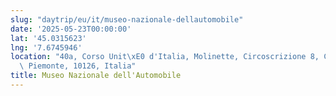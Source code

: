 ```yaml
---
slug: "daytrip/eu/it/museo-nazionale-dellautomobile"
date: '2025-05-23T00:00:00'
lat: '45.0315623'
lng: '7.6745946'
location: "40a, Corso Unit\xE0 d'Italia, Molinette, Circoscrizione 8, Cavoretto, Torino,\
  \ Piemonte, 10126, Italia"
title: Museo Nazionale dell'Automobile
---
```



